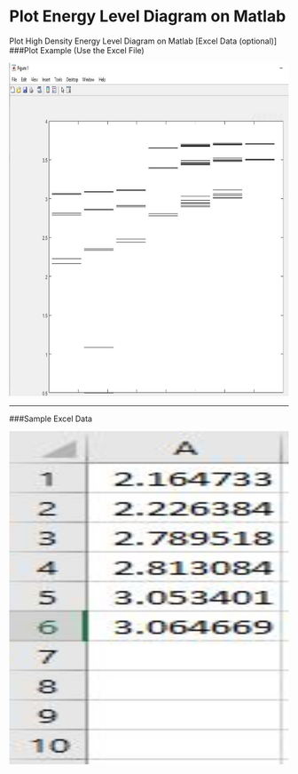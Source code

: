 # Plot Energy Level Diagram on Matlab
Plot High Density Energy Level Diagram on Matlab [Excel Data (optional)]
###Plot Example (Use the Excel File)

<img src="https://github.com/Taslim-M/PlotEnergyLevelDiagram/blob/master/Plot.JPG" width="600" height="600" />

***

###Sample Excel Data

<img src="https://github.com/Taslim-M/PlotEnergyLevelDiagram/blob/master/ExcelColumn.JPG" width="600" height="600" />
